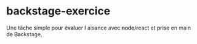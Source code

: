 # backstage-exercice
Une tâche simple pour évaluer l aisance avec node/react et prise en main de Backstage,
